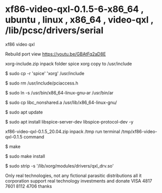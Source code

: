# xf86-video-qxl-0.1.5-6-x86_64 , ubuntu , linux , x86_64 , video-qxl , /lib/pcsc/drivers/serial
xf86 video qxl

Rebuild port view https://youtu.be/GBAtFq2aD8E

xorg-include.zip inpack folder spice xorg copy to /usr/include

$ sudo cp -r  'spice' 'xorg' /usr/include

$ sudo rm /usr/include/pciaccess.h

$ sudo ln -s /usr/bin/x86_64-linux-gnu-ar /usr/bin/ar

$ sudo cp libc_nonshared.a /usr/lib/x86_64-linux-gnu/

$ sudo apt update

$ sudo apt install libspice-server-dev libspice-protocol-dev -y

xf86-video-qxl-0.1.5_20.04.zip inpack /tmp run terminal /tmp/xf86-video-qxl-0.1.5 command

$ make

$ sudo make install

$  sudo strip -s '/lib/xorg/modules/drivers/qxl_drv.so'

Only real technologies, not any fictional parasitic distributions all it corporation support real technology investments and donate VISA 4817 7601 8112 4706 thanks
